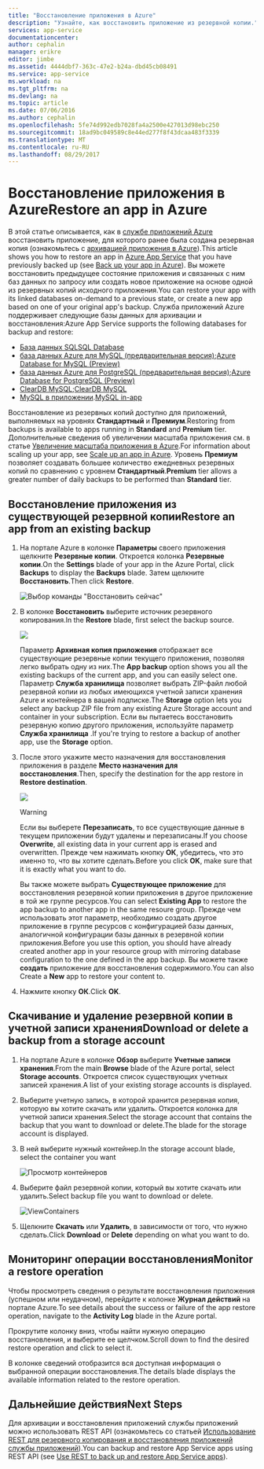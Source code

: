 ```yaml
---
title: "Восстановление приложения в Azure"
description: "Узнайте, как восстановить приложение из резервной копии."
services: app-service
documentationcenter: 
author: cephalin
manager: erikre
editor: jimbe
ms.assetid: 4444dbf7-363c-47e2-b24a-dbd45cb08491
ms.service: app-service
ms.workload: na
ms.tgt_pltfrm: na
ms.devlang: na
ms.topic: article
ms.date: 07/06/2016
ms.author: cephalin
ms.openlocfilehash: 5fe74d992edb7028fa4a2500e427013d98ebc250
ms.sourcegitcommit: 18ad9bc049589c8e44ed277f8f43dcaa483f3339
ms.translationtype: MT
ms.contentlocale: ru-RU
ms.lasthandoff: 08/29/2017
---
```

# <a name="restore-an-app-in-azure"></a><span data-ttu-id="752b8-103">Восстановление приложения в Azure</span><span class="sxs-lookup"><span data-stu-id="752b8-103">Restore an app in Azure</span></span>
<span data-ttu-id="752b8-104">В этой статье описывается, как в [службе приложений Azure](../app-service/app-service-value-prop-what-is.md) восстановить приложение, для которого ранее была создана резервная копия (ознакомьтесь с [архивацией приложения в Azure](web-sites-backup.md)).</span><span class="sxs-lookup"><span data-stu-id="752b8-104">This article shows you how to restore an app in [Azure App Service](../app-service/app-service-value-prop-what-is.md) that you have previously backed up (see [Back up your app in Azure](web-sites-backup.md)).</span></span> <span data-ttu-id="752b8-105">Вы можете восстановить предыдущее состояние приложения и связанных с ним баз данных по запросу или создать новое приложение на основе одной из резервных копий исходного приложения.</span><span class="sxs-lookup"><span data-stu-id="752b8-105">You can restore your app with its linked databases on-demand to a previous state, or create a new app based on one of your original app's backup.</span></span> <span data-ttu-id="752b8-106">Служба приложений Azure поддерживает следующие базы данных для архивации и восстановления:</span><span class="sxs-lookup"><span data-stu-id="752b8-106">Azure App Service supports the following databases for backup and restore:</span></span>
- [<span data-ttu-id="752b8-107">База данных SQL</span><span class="sxs-lookup"><span data-stu-id="752b8-107">SQL Database</span></span>](https://azure.microsoft.com/en-us/services/sql-database/)
- <span data-ttu-id="752b8-108">[база данных Azure для MySQL (предварительная версия)](https://azure.microsoft.com/en-us/services/mysql);</span><span class="sxs-lookup"><span data-stu-id="752b8-108">[Azure Database for MySQL (Preview)](https://azure.microsoft.com/en-us/services/mysql)</span></span>
- <span data-ttu-id="752b8-109">[база данных Azure для PostgreSQL (предварительная версия)](https://azure.microsoft.com/en-us/services/postgres);</span><span class="sxs-lookup"><span data-stu-id="752b8-109">[Azure Database for PostgreSQL (Preview)](https://azure.microsoft.com/en-us/services/postgres)</span></span>
- <span data-ttu-id="752b8-110">[ClearDB MySQL](https://azuremarketplace.microsoft.com/en-us/marketplace/apps/SuccessBricksInc.ClearDBMySQLDatabase?tab=Overview);</span><span class="sxs-lookup"><span data-stu-id="752b8-110">[ClearDB MySQL](https://azuremarketplace.microsoft.com/en-us/marketplace/apps/SuccessBricksInc.ClearDBMySQLDatabase?tab=Overview)</span></span>
- <span data-ttu-id="752b8-111">[MySQL в приложении](https://blogs.msdn.microsoft.com/appserviceteam/2017/03/06/announcing-general-availability-for-mysql-in-app).</span><span class="sxs-lookup"><span data-stu-id="752b8-111">[MySQL in-app](https://blogs.msdn.microsoft.com/appserviceteam/2017/03/06/announcing-general-availability-for-mysql-in-app)</span></span>

<span data-ttu-id="752b8-112">Восстановление из резервных копий доступно для приложений, выполняемых на уровнях **Стандартный** и **Премиум**.</span><span class="sxs-lookup"><span data-stu-id="752b8-112">Restoring from backups is available to apps running in **Standard** and **Premium** tier.</span></span> <span data-ttu-id="752b8-113">Дополнительные сведения об увеличении масштаба приложения см. в статье [Увеличение масштаба приложения в Azure](web-sites-scale.md).</span><span class="sxs-lookup"><span data-stu-id="752b8-113">For information about scaling up your app, see [Scale up an app in Azure](web-sites-scale.md).</span></span> <span data-ttu-id="752b8-114">Уровень **Премиум** позволяет создавать большее количество ежедневных резервных копий по сравнению с уровнем **Стандартный**.</span><span class="sxs-lookup"><span data-stu-id="752b8-114">**Premium** tier allows a greater number of daily backups to be performed than **Standard** tier.</span></span>

<a name="PreviousBackup"></a>

## <a name="restore-an-app-from-an-existing-backup"></a><span data-ttu-id="752b8-115">Восстановление приложения из существующей резервной копии</span><span class="sxs-lookup"><span data-stu-id="752b8-115">Restore an app from an existing backup</span></span>
1. <span data-ttu-id="752b8-116">На портале Azure в колонке **Параметры** своего приложения щелкните **Резервные копии**. Откроется колонка **Резервные копии**.</span><span class="sxs-lookup"><span data-stu-id="752b8-116">On the **Settings** blade of your app in the Azure Portal, click **Backups** to display the **Backups** blade.</span></span> <span data-ttu-id="752b8-117">Затем щелкните **Восстановить**.</span><span class="sxs-lookup"><span data-stu-id="752b8-117">Then click **Restore**.</span></span>
   
    ![Выбор команды "Восстановить сейчас"][ChooseRestoreNow]
2. <span data-ttu-id="752b8-119">В колонке **Восстановить** выберите источник резервного копирования.</span><span class="sxs-lookup"><span data-stu-id="752b8-119">In the **Restore** blade, first select the backup source.</span></span>
   
    ![](./media/web-sites-restore/021ChooseSource1.png)
   
    <span data-ttu-id="752b8-120">Параметр **Архивная копия приложения** отображает все существующие резервные копии текущего приложения, позволяя легко выбрать одну из них.</span><span class="sxs-lookup"><span data-stu-id="752b8-120">The **App backup** option shows you all the existing backups of the current app, and you can easily select one.</span></span>
    <span data-ttu-id="752b8-121">Параметр **Служба хранилища** позволяет выбрать ZIP-файл любой резервной копии из любых имеющихся учетной записи хранения Azure и контейнера в вашей подписке.</span><span class="sxs-lookup"><span data-stu-id="752b8-121">The **Storage** option lets you select any backup ZIP file from any existing Azure Storage account and container in your subscription.</span></span>
    <span data-ttu-id="752b8-122">Если вы пытаетесь восстановить резервную копию другого приложения, используйте параметр **Служба хранилища** .</span><span class="sxs-lookup"><span data-stu-id="752b8-122">If you're trying to restore a backup of another app, use the **Storage** option.</span></span>
3. <span data-ttu-id="752b8-123">После этого укажите место назначения для восстановления приложения в разделе **Место назначения для восстановления**.</span><span class="sxs-lookup"><span data-stu-id="752b8-123">Then, specify the destination for the app restore in **Restore destination**.</span></span>
   
    ![](./media/web-sites-restore/022ChooseDestination1.png)
   
   > [!WARNING]
   > <span data-ttu-id="752b8-124">Если вы выберете **Перезаписать**, то все существующие данные в текущем приложении будут удалены и перезаписаны.</span><span class="sxs-lookup"><span data-stu-id="752b8-124">If you choose **Overwrite**, all existing data in your current app is erased and overwritten.</span></span> <span data-ttu-id="752b8-125">Прежде чем нажимать кнопку **ОК**, убедитесь, что это именно то, что вы хотите сделать.</span><span class="sxs-lookup"><span data-stu-id="752b8-125">Before you click **OK**, make sure that it is exactly what you want to do.</span></span>
   > 
   > 
   
    <span data-ttu-id="752b8-126">Вы также можете выбрать **Существующее приложение** для восстановления резервной копии приложения в другое приложение в той же группе ресурсов.</span><span class="sxs-lookup"><span data-stu-id="752b8-126">You can select **Existing App** to restore the app backup to another app in the same resoure group.</span></span> <span data-ttu-id="752b8-127">Прежде чем использовать этот параметр, необходимо создать другое приложение в группе ресурсов с конфигурацией базы данных, аналогичной конфигурации базы данных в резервной копии приложения.</span><span class="sxs-lookup"><span data-stu-id="752b8-127">Before you use this option, you should have already created another app in your resource group with mirroring database configuration to the one defined in the app backup.</span></span> <span data-ttu-id="752b8-128">Вы можете также **создать** приложение для восстановления содержимого.</span><span class="sxs-lookup"><span data-stu-id="752b8-128">You can also Create a **New** app to restore your content to.</span></span>

4. <span data-ttu-id="752b8-129">Нажмите кнопку **ОК**.</span><span class="sxs-lookup"><span data-stu-id="752b8-129">Click **OK**.</span></span>

<a name="StorageAccount"></a>

## <a name="download-or-delete-a-backup-from-a-storage-account"></a><span data-ttu-id="752b8-130">Скачивание и удаление резервной копии в учетной записи хранения</span><span class="sxs-lookup"><span data-stu-id="752b8-130">Download or delete a backup from a storage account</span></span>
1. <span data-ttu-id="752b8-131">На портале Azure в колонке **Обзор** выберите **Учетные записи хранения**.</span><span class="sxs-lookup"><span data-stu-id="752b8-131">From the main **Browse** blade of the Azure portal, select **Storage accounts**.</span></span> <span data-ttu-id="752b8-132">Откроется список существующих учетных записей хранения.</span><span class="sxs-lookup"><span data-stu-id="752b8-132">A list of your existing storage accounts is displayed.</span></span>
2. <span data-ttu-id="752b8-133">Выберите учетную запись, в которой хранится резервная копия, которую вы хотите скачать или удалить. Откроется колонка для учетной записи хранения.</span><span class="sxs-lookup"><span data-stu-id="752b8-133">Select the storage account that contains the backup that you want to download or delete.The blade for the storage account is displayed.</span></span>
3. <span data-ttu-id="752b8-134">В ней выберите нужный контейнер.</span><span class="sxs-lookup"><span data-stu-id="752b8-134">In the storage account blade, select the container you want</span></span>
   
    ![Просмотр контейнеров][ViewContainers]
4. <span data-ttu-id="752b8-136">Выберите файл резервной копии, который вы хотите скачать или удалить.</span><span class="sxs-lookup"><span data-stu-id="752b8-136">Select backup file you want to download or delete.</span></span>
   
    ![ViewContainers](./media/web-sites-restore/03ViewFiles.png)
5. <span data-ttu-id="752b8-138">Щелкните **Скачать** или **Удалить**, в зависимости от того, что нужно сделать.</span><span class="sxs-lookup"><span data-stu-id="752b8-138">Click **Download** or **Delete** depending on what you want to do.</span></span>  

<a name="OperationLogs"></a>

## <a name="monitor-a-restore-operation"></a><span data-ttu-id="752b8-139">Мониторинг операции восстановления</span><span class="sxs-lookup"><span data-stu-id="752b8-139">Monitor a restore operation</span></span>
<span data-ttu-id="752b8-140">Чтобы просмотреть сведения о результате восстановления приложения (успешном или неудачном), перейдите к колонке **Журнал действий** на портале Azure.</span><span class="sxs-lookup"><span data-stu-id="752b8-140">To see details about the success or failure of the app restore operation, navigate to the **Activity Log** blade in the Azure portal.</span></span>  
 

<span data-ttu-id="752b8-141">Прокрутите колонку вниз, чтобы найти нужную операцию восстановления, и выберите ее щелчком.</span><span class="sxs-lookup"><span data-stu-id="752b8-141">Scroll down to find the desired restore operation and click to select it.</span></span>

<span data-ttu-id="752b8-142">В колонке сведений отобразится вся доступная информация о выбранной операции восстановления.</span><span class="sxs-lookup"><span data-stu-id="752b8-142">The details blade displays the available information related to the restore operation.</span></span>

## <a name="next-steps"></a><span data-ttu-id="752b8-143">Дальнейшие действия</span><span class="sxs-lookup"><span data-stu-id="752b8-143">Next Steps</span></span>
<span data-ttu-id="752b8-144">Для архивации и восстановления приложений службы приложений можно использовать REST API (ознакомьтесь со статьей [Использование REST для резервного копирования и восстановления приложений службы приложений](websites-csm-backup.md)).</span><span class="sxs-lookup"><span data-stu-id="752b8-144">You can backup and restore App Service apps using REST API (see [Use REST to back up and restore App Service apps](websites-csm-backup.md)).</span></span>


<!-- IMAGES -->
[ChooseRestoreNow]: ./media/web-sites-restore/02ChooseRestoreNow1.png
[ViewContainers]: ./media/web-sites-restore/03ViewContainers.png
[StorageAccountFile]: ./media/web-sites-restore/02StorageAccountFile.png
[BrowseCloudStorage]: ./media/web-sites-restore/03BrowseCloudStorage.png
[StorageAccountFileSelected]: ./media/web-sites-restore/04StorageAccountFileSelected.png
[ChooseRestoreSettings]: ./media/web-sites-restore/05ChooseRestoreSettings.png
[ChooseDBServer]: ./media/web-sites-restore/06ChooseDBServer.png
[RestoreToNewSQLDB]: ./media/web-sites-restore/07RestoreToNewSQLDB.png
[NewSQLDBConfig]: ./media/web-sites-restore/08NewSQLDBConfig.png
[RestoredContosoWebSite]: ./media/web-sites-restore/09RestoredContosoWebSite.png
[DashboardOperationLogsLink]: ./media/web-sites-restore/10DashboardOperationLogsLink.png
[ManagementServicesOperationLogsList]: ./media/web-sites-restore/11ManagementServicesOperationLogsList.png
[DetailsButton]: ./media/web-sites-restore/12DetailsButton.png
[OperationDetails]: ./media/web-sites-restore/13OperationDetails.png
